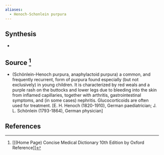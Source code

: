 ```yaml
---
aliases:
  - Henoch-Schonlein purpura
---
```

## Synthesis
- 
## Source [^1]
- (Schönlein-Henoch purpura, anaphylactoid purpura) a common, and frequently recurrent, form of purpura found especially (but not exclusively) in young children. It is characterized by red weals and a purple rash on the buttocks and lower legs due to bleeding into the skin from inflamed capillaries, together with arthritis, gastrointestinal symptoms, and (in some cases) nephritis. Glucocorticoids are often used for treatment. \[E. H. Henoch (1820-1910), German paediatrician; J. L. Schönlein (1793-1864), German physician]
## References

[^1]: [[(Home Page) Concise Medical Dictionary 10th Edition by Oxford Reference]]